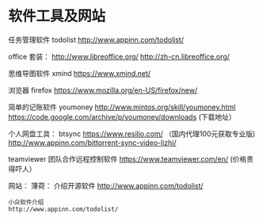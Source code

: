 # 软件工具及网站

  任务管理软件
  todolist 
  http://www.appinn.com/todolist/


  office 套装： 
   http://www.libreoffice.org/
   http://zh-cn.libreoffice.org/
  
  思维导图软件
  xmind
  https://www.xmind.net/


  浏览器
  firefox
  https://www.mozilla.org/en-US/firefox/new/

  简单的记账软件
  youmoney
  http://www.mintos.org/skill/youmoney.html
  https://code.google.com/archive/p/youmoney/downloads (下载地址）



  个人网盘工具：
  btsync
  https://www.resilio.com/ （国内代理100元获取专业版)
  http://www.appinn.com/bittorrent-sync-video-lizhi/


  teamviewer 团队合作远程控制软件
  https://www.teamviewer.com/en/ (价格贵得吓人）


  网站：
    薄荷： 介绍开源软件
    http://www.appinn.com/todolist/ 

    小众软件介绍
    http://www.appinn.com/todolist/





